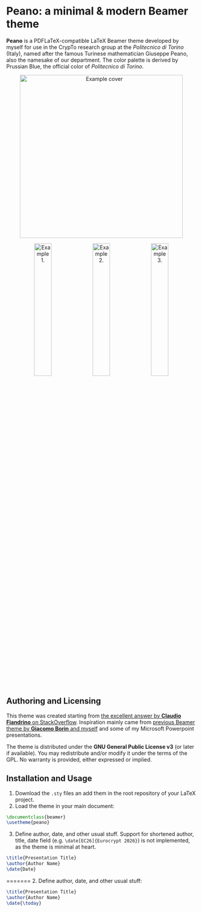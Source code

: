 # Peano: a minimal & modern Beamer theme 

**Peano** is a PDFLaTeX-compatible LaTeX Beamer theme developed by myself for use in the CrypTo research group at the *Politecnico di Torino* (Italy), named after the famous Turinese mathematician Giuseppe Peano, also the namesake of our department. The color palette is derived by Prussian Blue, the official color of *Politecnico di Torino*.
<p align="center">
  <img src="https://github.com/user-attachments/assets/5ef6915f-850e-4ee4-add5-44e3b253814a"width="432" alt="Example cover" />
</p>
<p align="center">
  <img src="https://github.com/user-attachments/assets/ef8179c9-1c26-4c27-bb0b-6b719a9f5dcb" width="30%" alt="Example 1." />
  <img src="https://github.com/user-attachments/assets/4ad98238-4f5b-42ab-9c84-bc031c42a64a" width="30%" alt="Example 2." />
  <img src="https://github.com/user-attachments/assets/14031e18-b563-4c03-83e7-32f9944c0864" width="30%" alt="Example 3." />
</p>

## Authoring and Licensing


This theme was created starting from [the excellent answer by **Claudio Fiandrino** on StackOverflow](https://tex.stackexchange.com/questions/146529/design-a-custom-beamer-theme-from-scratch). Inspiration mainly came from [previous Beamer theme by **Giacomo Borin** and myself](https://github.com/giacomoborin/Beamer-Theme) and some of my Microsoft Powerpoint presentations.

The theme is distributed under the **GNU General Public License v3** (or later if available). You may redistribute and/or modify it under the terms of the GPL. No warranty is provided, either expressed or implied.

## Installation and Usage

1. Download the `.sty` files an add them in the root repository of your LaTeX project.
2. Load the theme in your main document:

```latex
\documentclass{beamer}
\usetheme{peano} 
```
3. Define author, date, and other usual stuff. Support for shortened author, title, date field (e.g. `\date[EC26]{Eurocrypt 2026}`) is not implemented, as the theme is minimal at heart.

```latex
\title{Presentation Title}
\author{Author Name}
\date{Date}
```
=======
2. Define author, date, and other usual stuff:

```latex
\title{Presentation Title}
\author{Author Name}
\date{\today}
```
